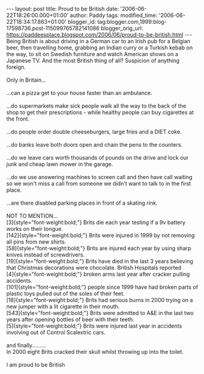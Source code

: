 \-\-- layout: post title: Proud to be British date:
\'2006-06-22T18:26:00.000+01:00\' author: Paddy tags: modified\_time:
\'2006-06-22T18:34:17.863+01:00\' blogger\_id:
tag:blogger.com,1999:blog-17598736.post-115099765782141086
blogger\_orig\_url:
https://paddeesplace.blogspot.com/2006/06/proud-to-be-british.html \-\--
Being British is about driving in a German car to an Irish pub for a
Belgian beer, then travelling home, grabbing an Indian curry or a
Turkish kebab on the way, to sit on Swedish furniture and watch American
shows on a Japanese TV. And the most British thing of all? Suspicion of
anything foreign.\
\
Only in Britain\...\
\
\...can a pizza get to your house faster than an ambulance.\
\
\...do supermarkets make sick people walk all the way to the back of the
shop to get their prescriptions - while healthy people can buy
cigarettes at the front.\
\
\...do people order double cheeseburgers, large fries and a DIET coke.\
\
\...do banks leave both doors open and chain the pens to the counters.\
\
\...do we leave cars worth thousands of pounds on the drive and lock our
junk and cheap lawn mower in the garage.\
\
\...do we use answering machines to screen call and then have call
waiting so we won\'t miss a call from someone we didn\'t want to talk to
in the first place.\
\
\...are there disabled parking places in front of a skating rink.\
\
NOT TO MENTION\...\
[3]{style="font-weight:bold;"} Brits die each year testing if a 9v
battery works on their tongue.\
[142]{style="font-weight:bold;"} Brits were injured in 1999 by not
removing all pins from new shirts.\
[58]{style="font-weight:bold;"} Brits are injured each year by using
sharp knives instead of screwdrivers.\
[19]{style="font-weight:bold;"} Brits have died in the last 3 years
believing that Christmas decorations were chocolate. British Hospitals
reported\
[4]{style="font-weight:bold;"} broken arms last year after cracker
pulling accidents.\
[101]{style="font-weight:bold;"} people since 1999 have had broken parts
of plastic toys pulled out of the soles of their feet.\
[18]{style="font-weight:bold;"} Brits had serious burns in 2000 trying
on a new jumper with a lit cigarette in their mouth.\
[543]{style="font-weight:bold;"} Brits were admitted to A&E in the last
two years after opening bottles of beer with their teeth.\
[5]{style="font-weight:bold;"} Brits were injured last year in accidents
involving out of Control Scalextric cars.\
\
and finally\...\...\...\
In 2000 eight Brits cracked their skull whilst throwing up into the
toilet.\
\
I am proud to be British

